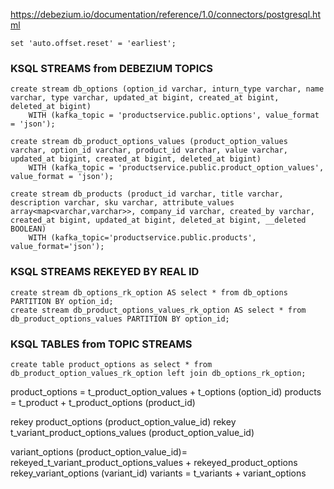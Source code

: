  https://debezium.io/documentation/reference/1.0/connectors/postgresql.html


 ```set 'auto.offset.reset' = 'earliest';```
 

### KSQL STREAMS from DEBEZIUM TOPICS
```
create stream db_options (option_id varchar, inturn_type varchar, name varchar, type varchar, updated_at bigint, created_at bigint, deleted_at bigint) 
    WITH (kafka_topic = 'productservice.public.options', value_format = 'json');

create stream db_product_options_values (product_option_values varchar, option_id varchar, product_id varchar, value varchar, updated_at bigint, created_at bigint, deleted_at bigint) 
    WITH (kafka_topic = 'productservice.public.product_option_values', value_format = 'json');

create stream db_products (product_id varchar, title varchar, description varchar, sku varchar, attribute_values array<map<varchar,varchar>>, company_id varchar, created_by varchar, created_at bigint, updated_at bigint, deleted_at bigint, __deleted BOOLEAN)
    WITH (kafka_topic='productservice.public.products', value_format='json');
```

### KSQL STREAMS REKEYED BY REAL ID
```
create stream db_options_rk_option AS select * from db_options PARTITION BY option_id;
create stream db_product_options_values_rk_option AS select * from db_product_options_values PARTITION BY option_id;
```
### KSQL TABLES from TOPIC STREAMS
```
create table product_options as select * from db_product_option_values_rk_option left join db_options_rk_option;
```
product_options = t_product_option_values + t_options (option_id)
products = t_product + t_product_options (product_id)

rekey product_options (product_option_value_id)
rekey t_variant_product_options_values (product_option_value_id)

variant_options (product_option_value_id)= rekeyed_t_variant_product_options_values + rekeyed_product_options 
rekey_variant_options (variant_id)
variants = t_variants + variant_options